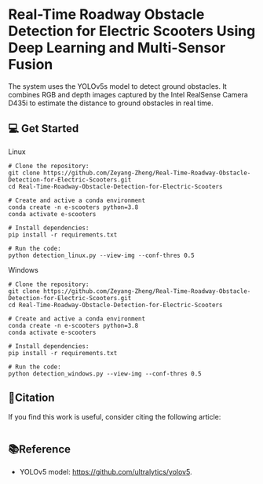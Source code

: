 # Real-Time Roadway Obstacle Detection for Electric Scooters Using Deep Learning and Multi-Sensor Fusion

The system uses the YOLOv5s model to detect ground obstacles. It combines RGB and depth images captured by the Intel RealSense Camera D435i to estimate the distance to ground obstacles in real time.

## 💻 Get Started
Linux

```
# Clone the repository:
git clone https://github.com/Zeyang-Zheng/Real-Time-Roadway-Obstacle-Detection-for-Electric-Scooters.git
cd Real-Time-Roadway-Obstacle-Detection-for-Electric-Scooters

# Create and active a conda environment
conda create -n e-scooters python=3.8
conda activate e-scooters

# Install dependencies:
pip install -r requirements.txt

# Run the code:
python detection_linux.py --view-img --conf-thres 0.5
```

Windows

```
# Clone the repository:
git clone https://github.com/Zeyang-Zheng/Real-Time-Roadway-Obstacle-Detection-for-Electric-Scooters.git
cd Real-Time-Roadway-Obstacle-Detection-for-Electric-Scooters

# Create and active a conda environment
conda create -n e-scooters python=3.8
conda activate e-scooters

# Install dependencies:
pip install -r requirements.txt

# Run the code:
python detection_windows.py --view-img --conf-thres 0.5
```

## 📖Citation
If you find this work is useful, consider citing the following article:

```

```

## 📚Reference
- YOLOv5 model: https://github.com/ultralytics/yolov5.

  
